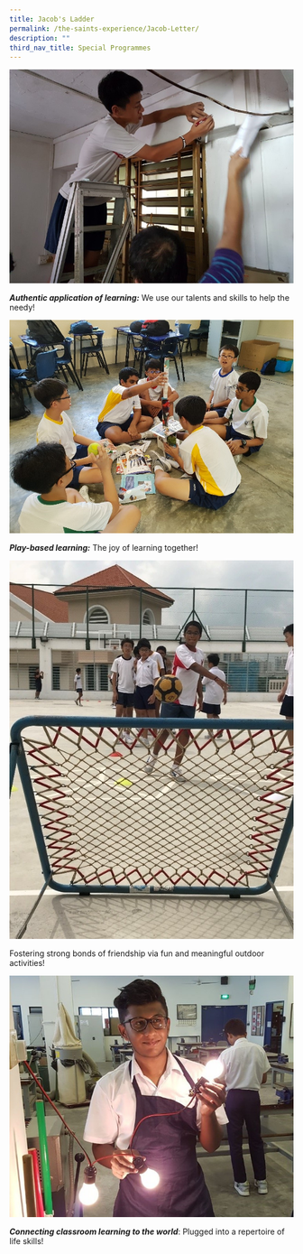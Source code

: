 ```yaml
---
title: Jacob's Ladder
permalink: /the-saints-experience/Jacob-Letter/
description: ""
third_nav_title: Special Programmes
---
```

![](/images/JL1.jpeg)

**_Authentic application of learning:_** We use our talents and skills to help the needy!

![](/images/JL2.jpeg)

**_Play-based learning:_** The joy of learning together!

![](/images/JL3.jpeg)

Fostering strong bonds of friendship via fun and meaningful outdoor activities!

![](/images/JL4.jpeg)

_**Connecting classroom learning to the world**_: Plugged into a repertoire of life skills!